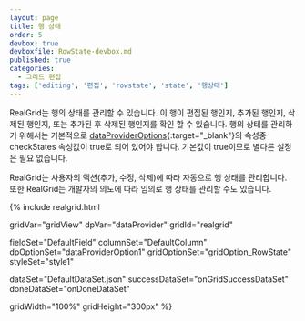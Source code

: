 ```yaml
---
layout: page
title: 행 상태
order: 5
devbox: true
devboxfile: RowState-devbox.md
published: true
categories:
  - 그리드 편집
tags: ['editing', '편집', 'rowstate', 'state', '행상태']
---
```


RealGrid는 행의 상태를 관리할 수 있습니다. 이 행이 편집된 행인지, 추가된 행인지, 삭제된 행인지, 또는 추가된 후 삭제된 행인지를 확인 할 수 있습니다. 행의 상태를 관리하기 위해서는 기본적으로 [dataProviderOptions](http://help.realgrid.com/api/types/DataProviderOptions/){:target="_blank"}의 속성중 checkStates 속성값이 true로 되어 있어야 합니다. 기본값이 true이므로 별다른 설정은 필요 없습니다.

RealGrid는 사용자의 액션(추가, 수정, 삭제)에 따라 자동으로 행 상태를 관리합니다. 또한 RealGrid는 개발자의 의도에 따라 임의로 행 상태를 관리할 수도 있습니다.

<script>
  var onGridSuccessDataSet = function(data, textStatus, jqXHR) {
    dataProvider.setRows(data);
  }
  var onDoneDataSet = function() {

  }
</script>

{% include realgrid.html

  gridVar="gridView"
  dpVar="dataProvider"
  gridId="realgrid"

  fieldSet="DefaultField"
  columnSet="DefaultColumn"
  dpOptionSet="dataProviderOption1"
  gridOptionSet="gridOption_RowState"
  styleSet="style1"

  dataSet="DefaultDataSet.json"
  successDataSet="onGridSuccessDataSet"
  doneDataSet="onDoneDataSet"

  gridWidth="100%"
  gridHeight="300px" %}
